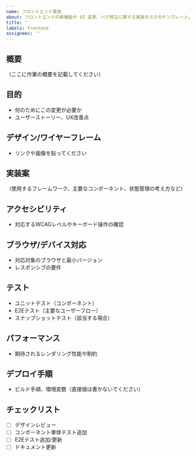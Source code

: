 ```yaml
---
name: フロントエンド実装
about: フロントエンドの新機能や UI 変更、バグ修正に関する実装タスクのテンプレート。
title: ''
labels: frontend
assignees: ''
---
```


## 概要

（ここに作業の概要を記載してください）

## 目的

- 何のためにこの変更が必要か
- ユーザーストーリー、UX改善点

## デザイン/ワイヤーフレーム

- リンクや画像を貼ってください

## 実装案

（使用するフレームワーク、主要なコンポーネント、状態管理の考え方など）

## アクセシビリティ

- 対応するWCAGレベルやキーボード操作の確認

## ブラウザ/デバイス対応

- 対応対象のブラウザと最小バージョン
- レスポンシブの要件

## テスト

- ユニットテスト（コンポーネント）
- E2Eテスト（主要なユーザーフロー）
- スナップショットテスト（該当する場合）

## パフォーマンス

- 期待されるレンダリング性能や制約

## デプロイ手順

- ビルド手順、環境変数（直接値は書かないでください）

## チェックリスト

- [ ] デザインレビュー
- [ ] コンポーネント単体テスト追加
- [ ] E2Eテスト追加/更新
- [ ] ドキュメント更新
